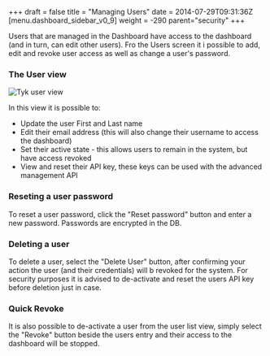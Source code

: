 +++
draft = false
title = "Managing Users"
date = 2014-07-29T09:31:36Z
[menu.dashboard_sidebar_v0_9]
    weight = -290
    parent="security"
+++

Users that are managed in the Dashboard have access to the dashboard (and in turn, can edit other users). Fro the Users screen it i possible to add, edit and revoke user access as well as change a user's password.

### The User view

![Tyk user view](/imgs/user-view.png)

In this view it is possible to:

- Update the user First and Last name
- Edit their email address (this will also change their username to access the dashboard)
- Set their active state - this allows users to remain in the system, but have access revoked
- View and reset their API key, these keys can be used with the advanced management API

### Reseting a user password

To reset a user password, click the "Reset password" button and enter a new password. Passwords are encrypted in the DB.

### Deleting a user

To delete a user, select the "Delete User" button, after confirming your action the user (and their credentials) will b revoked for the system. For security purposes it is advised to de-activate and reset the users API key before deletion just in case.

### Quick Revoke

It is also possible to de-activate a user from the user list view, simply select the "Revoke" button beside the users entry and their access to the dashboard will be stopped.



